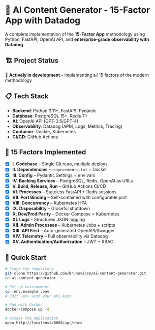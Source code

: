 # 🚀 AI Content Generator - 15-Factor App with Datadog

A complete implementation of the **15-Factor App** methodology using Python, FastAPI, OpenAI API, and **enterprise-grade observability with Datadog**.

## 🏗️ Project Status

🚧 **Actively in development** – Implementing all 15 factors of the modern methodology

## 📋 Tech Stack

- **Backend**: Python 3.11+, FastAPI, Pydantic  
- **Database**: PostgreSQL 15+, Redis 7+  
- **AI**: OpenAI API (GPT-3.5/GPT-4)  
- **Observability**: Datadog (APM, Logs, Metrics, Tracing)  
- **Container**: Docker, Kubernetes  
- **CI/CD**: GitHub Actions  

## 🎯 15 Factors Implemented

- [x] **I. Codebase** – Single Git repo, multiple deploys  
- [x] **II. Dependencies** – `requirements.txt` + Docker  
- [x] **III. Config** – Pydantic Settings + env vars  
- [x] **IV. Backing Services** – PostgreSQL, Redis, OpenAI as URLs  
- [x] **V. Build, Release, Run** – GitHub Actions CI/CD  
- [x] **VI. Processes** – Stateless FastAPI + Redis sessions  
- [x] **VII. Port Binding** – Self-contained with configurable port  
- [x] **VIII. Concurrency** – Kubernetes HPA  
- [x] **IX. Disposability** – Graceful shutdown  
- [x] **X. Dev/Prod Parity** – Docker Compose = Kubernetes  
- [x] **XI. Logs** – Structured JSON logging  
- [x] **XII. Admin Processes** – Kubernetes Jobs + scripts  
- [x] **XIII. API First** – Auto-generated OpenAPI/Swagger  
- [x] **XIV. Telemetry** – Full observability via Datadog  
- [x] **XV. Authentication/Authorization** – JWT + RBAC  

## 🚀 Quick Start

```bash
# Clone the repository
git clone https://github.com/brunovicco/ai-content-generator.git
cd ai-content-generator

# Set up environment
cp .env.example .env
# Edit .env with your API keys

# Run with Docker
docker-compose up -d

# Access the application
open http://localhost:8000/api/docs
